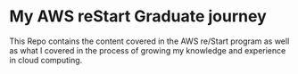 # My AWS reStart Graduate journey 
This Repo contains the content covered in the AWS re/Start program as well as what I covered in the process of growing my knowledge and experience in cloud computing.


